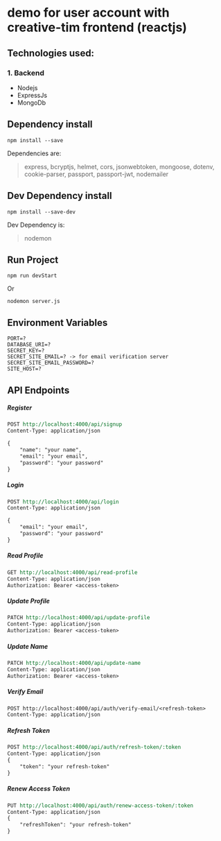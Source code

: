 # demo for user account with creative-tim frontend (reactjs)
>
## Technologies used:
### 1. Backend
- Nodejs
- ExpressJs
- MongoDb

## Dependency install
```
npm install --save
```
Dependencies are:
> express, bcryptjs, helmet, cors, jsonwebtoken, mongoose, dotenv, cookie-parser, passport, passport-jwt, nodemailer

## Dev Dependency install
```
npm install --save-dev
```
Dev Dependency is:
> nodemon

## Run Project
```
npm run devStart
```
Or
```
nodemon server.js
```

## Environment Variables
```
PORT=?
DATABASE_URI=?
SECRET_KEY=?
SECRET_SITE_EMAIL=? -> for email verification server
SECRET_SITE_EMAIL_PASSWORD=?
SITE_HOST=?
```


## API Endpoints
##### Register
```rest
POST http://localhost:4000/api/signup
Content-Type: application/json

{
    "name": "your name",
    "email": "your email",
    "password": "your password"
}
```
##### Login
```rest
POST http://localhost:4000/api/login
Content-Type: application/json

{
    "email": "your email",
    "password": "your password"
}
```

##### Read Profile
```rest
GET http://localhost:4000/api/read-profile
Content-Type: application/json
Authorization: Bearer <access-token>

```

##### Update Profile
```rest
PATCH http://localhost:4000/api/update-profile
Content-Type: application/json
Authorization: Bearer <access-token>

```

##### Update Name
```rest
PATCH http://localhost:4000/api/update-name
Content-Type: application/json
Authorization: Bearer <access-token>
```

##### Verify Email
```rest
POST http://localhost:4000/api/auth/verify-email/<refresh-token>
Content-Type: application/json

```

##### Refresh Token
```rest
POST http://localhost:4000/api/auth/refresh-token/:token
Content-Type: application/json
{
    "token": "your refresh-token"
}
```

##### Renew Access Token
```rest
PUT http://localhost:4000/api/auth/renew-access-token/:token
Content-Type: application/json
{
    "refreshToken": "your refresh-token"
}
```

